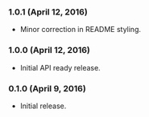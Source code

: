 ### 1.0.1 (April 12, 2016)

* Minor correction in README styling.

### 1.0.0 (April 12, 2016)

* Initial API ready release.

### 0.1.0 (April 9, 2016)

* Initial release.